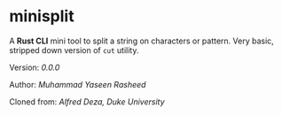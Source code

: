 # minisplit
A **Rust CLI** mini tool to split a string on characters or pattern. Very basic, stripped down version of ```cut``` utility.

Version: *0.0.0*

Author: *Muhammad Yaseen Rasheed*

Cloned from: *Alfred Deza, Duke University*

